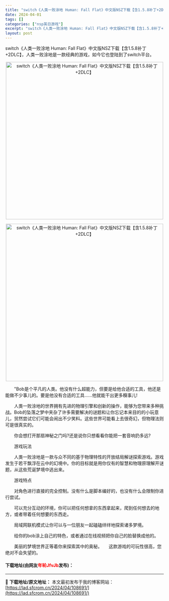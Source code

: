 ```yaml
---
title: "switch《人类一败涂地 Human: Fall Flat》中文版NSZ下载【含1.5.8补丁+2DLC】"
date: 2024-04-01
tags: []
categories: ["nsp英日游戏"]
excerpt: "switch《人类一败涂地 Human: Fall Flat》中文版NSZ下载【含1.5.8补丁+2DLC】，人类一败涂地是一款经典的游戏，如今它也登陆到了switch平台。 　　&quot;Bob是个平凡的人类。他没有什么超能力，但要是给他合适的工具，他还是能做不少事儿的。要是他没有合适的工具&amp;h&hellip;"
layout: post
---
```


 <p>switch《人类一败涂地 Human: Fall Flat》中文版NSZ下载【含1.5.8补丁+2DLC】，人类一败涂地是一款经典的游戏，如今它也登陆到了switch平台。</p> <p align="center"><img align="" border="0" src="https://lad.sfcrom.cn/wp-content/uploads/2024/04/20240401_660a3bbadb99e.webp" width="500" alt="switch《人类一败涂地 Human: Fall Flat》中文版NSZ下载【含1.5.8补丁+2DLC】" /></p> <p align="center"><img align="" border="0" src="https://lad.sfcrom.cn/wp-content/uploads/2024/04/20240401_660a3bbb2bc6c.webp" width="500" alt="switch《人类一败涂地 Human: Fall Flat》中文版NSZ下载【含1.5.8补丁+2DLC】" /></p> <p>　　&quot;Bob是个平凡的人类。他没有什么超能力，但要是给他合适的工具，他还是能做不少事儿的。要是他没有合适的工具&hellip;&hellip;他就能干出更多糗事儿!</p> <p>　　人类一败涂地的世界拥有先进的物理引擎和创新的操作，能够为您带来多种挑战。Bob的坠落之梦中夹杂了许多需要解决的谜题和让你忘记本来目的的小玩意儿，贸然尝试它们可能会闹出不少笑料。这些世界可能看上去很奇幻，但物理法则可是很真实的。</p> <p>　　你会想打开那扇神秘之门吗?还是说你只想看看你能把一套音响扔多远?</p> <p>　　游戏玩法</p> <p>　　人类一败涂地是一款与众不同的基于物理特性的开放结局解谜探索游戏。游戏发生于若干飘浮在云中的幻境中。你的目标就是用你仅有的智慧和物理原理解开谜题，从这些荒诞梦境中逃出来。</p> <p>　　游戏特点</p> <p>　　对角色进行直接的完全控制。没有什么是脚本编好的，也没有什么会限制你进行尝试。</p> <p>　　可以充分互动的环境，你可以把任何想拿的东西拿起来，爬到任何想去的地方，或者带着任何想要的东西走。</p> <p>　　局域网联机模式让你可以与一位朋友一起磕磕绊绊地探索诸多梦境。</p> <p>　　给你的bob涂上自己的特色，或者通过在线视频把你自己的脸替换成他的。</p> <p>　　美丽的梦境世界正等着你来探索其中的奥秘。　　这款游戏的可玩性很高，您绝对不会失望的。</p> <p><h4>下载地址(由网友<font color="red">年轮JfvJb</font>发布)：</h4></p> 

---
📖 **下载地址/原文地址：** 本文最初发布于我的博客网站：[https://lad.sfcrom.cn/2024/04/108691/](https://lad.sfcrom.cn/2024/04/108691/)
